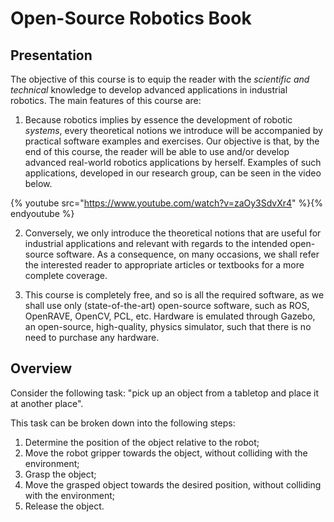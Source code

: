 # Open-Source Robotics Book

## Presentation

The objective of this course is to equip the reader with the *scientific and
technical* knowledge to develop advanced applications in industrial robotics.
The main features of this course are:

1. Because robotics implies by essence the development of robotic *systems*,
every theoretical notions we introduce will be accompanied by practical software
examples and exercises. Our objective is that, by the end of this course, the
reader will be able to use and/or develop advanced real-world robotics
applications by herself. Examples of such applications, developed in our
research group, can be seen in the video below.

{% youtube src="https://www.youtube.com/watch?v=zaOy3SdvXr4" %}{% endyoutube %}

2. Conversely, we only introduce the theoretical notions that are useful for
industrial applications and relevant with regards to the intended open-source
software. As a consequence, on many occasions, we shall refer the interested
reader to appropriate articles or textbooks for a more complete coverage.

3. This course is completely free, and so is all the required software, as we
shall use only (state-of-the-art) open-source software, such as ROS, OpenRAVE,
OpenCV, PCL, etc. Hardware is emulated through Gazebo, an open-source,
high-quality, physics simulator, such that there is no need to purchase any
hardware.

## Overview

Consider the following task: "pick up an object from a tabletop and place it at
another place".

This task can be broken down into the following steps:

1. Determine the position of the object relative to the robot;
2. Move the robot gripper towards the object, without colliding with the
environment;
3. Grasp the object;
4. Move the grasped object towards the desired position, without colliding with
the environment;
5. Release the object.
